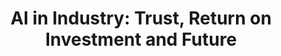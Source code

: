 ---
episode: 6
guests:
- mariasukhareva
ids:
  anchor: atalksclub/episodes/AI-in-Industry-Trust--Return-on-Investment-and-Future---Maria-Sukhareva-e2rp9f8
  youtube: bT7-HRNCltk
image: images/podcast/s19e06-ai-in-industry-trust-return-on-investment-and-future.jpg
links:
  anchor: https://creators.spotify.com/pod/show/datatalksclub/episodes/AI-in-Industry-Trust--Return-on-Investment-and-Future---Maria-Sukhareva-e2rp9f8
  apple: https://podcasts.apple.com/us/podcast/ai-in-industry-trust-return-on-investment-and-future/id1541710331?i=1000679505962
  spotify: https://open.spotify.com/episode/5GOBabz65IRmiMow8FYbr5?si=a99463e34ffb48f1
  youtube: https://www.youtube.com/watch?v=bT7-HRNCltk
season: 19
short: 'AI in Industry: Trust, Return on Investment and Future'
title: 'AI in Industry: Trust, Return on Investment and Future'
transcript:
- header: 'AI in Industry: Trust, Return on Investment and Future'
- line: This week, we’re discussing the practical application of generative AI in
    industry. Our special guest today is Maria, a Principal Key Expert in Artificial
    Intelligence at Siemens.
  sec: 0
  time: 0:00
  who: Alexey
- line: Maria has over 15 years of experience in AI and has a reputation for transforming
    advanced AI research into impactful, practical tools. Her work focuses on creating
    scalable solutions that enhance decision-making and streamline processes.
  sec: 0
  time: 0:00
  who: Alexey
- line: Also, for anyone only listening to the audio version, you might want to check
    out the video because we just saw a cute cat!
  sec: 0
  time: 0:00
  who: Alexey
- line: Welcome, Maria! Thanks to Johanna Bayer for preparing today’s questions. Let’s
    start with your background. Can you tell us about your career journey so far?
  sec: 0
  time: 0:00
  who: Alexey
- header: 'Career journey: From linguistics to AI'
- line: Thank you for the introduction. I started as a linguist, studying traditional
    linguistics and translation over 20 years ago. I later discovered my interest
    in programming and computer science, but I already had a degree in linguistics.
  sec: 133
  time: '2:13'
  who: Maria
- line: I applied for and received a scholarship to pursue a master’s degree in computational
    linguistics in Ireland. Afterward, I worked as a researcher in Frankfurt and then
    in the UK with the P Group under Irina Grech. Following that, I transitioned to
    the industry, starting as a data scientist at BMW in the NLP group.
  sec: 133
  time: '2:13'
  who: Maria
- line: 'Eventually, I moved to Siemens, where I currently work. A quick note, as
    per my legal department: I’m a Siemens employee, but all opinions expressed during
    this podcast are my own.'
  sec: 133
  time: '2:13'
  who: Maria
- line: Now, I’m a Principal Key Expert in Artificial Intelligence, focusing on innovative
    applications of AI.
  sec: 133
  time: '2:13'
  who: Maria
- line: In industry, we often hear titles like Junior Data Scientist or Senior Data
    Scientist. What does "Key Expert" mean in your role?
  sec: 228
  time: '3:48'
  who: Alexey
- line: Great question! These days, the term "AI expert" can carry mixed connotations
    because it seems like everyone claims to be one.
  sec: 251
  time: '4:11'
  who: Maria
- line: As an AI expert, our role is to manage technology, not people. We stay updated
    on state-of-the-art advancements, critically evaluate them, and advise management
    on which technologies to adopt or avoid. This includes understanding the limitations
    and potential risks of various AI solutions.
  sec: 251
  time: '4:11'
  who: Maria
- line: Why do you think there are so many "AI experts" now? Is it because tools like
    ChatGPT have made AI more accessible?
  sec: 328
  time: '5:28'
  who: Alexey
- line: Exactly. AI has become very accessible. Previously, being an AI expert required
    coding skills. Now, simply knowing how to use a keyboard and craft prompts can
    position someone as a "prompt engineer" or even an AI expert.
  sec: 342
  time: '5:42'
  who: Maria
- line: Of course, this trend won’t last forever. The demand for such roles will eventually
    stabilize as industries refine their needs.
  sec: 342
  time: '5:42'
  who: Maria
- line: Additionally, many companies want to appear innovative by adopting AI, whether
    or not it’s the best fit. As the saying goes, "When all you have is a generative
    AI hammer, everything looks like a generative AI nail."
  sec: 342
  time: '5:42'
  who: Maria
- line: I just came back from a forest, and the weather has been perfect for mushrooms—lots
    of humidity. It reminds me of the growth of AI experts these days.
  sec: 449
  time: '7:29'
  who: Alexey
- line: I’m a big fan of mushroom picking! I’ve stored about 10 kilograms of frozen
    mushrooms this season. It’s been a great year for both mushrooms and AI experts.
  sec: 463
  time: '7:43'
  who: Maria
- header: The Evolution of AI Expertise and its Future
- line: That’s exactly what I was getting at. But maybe this wave of new AI experts
    isn’t entirely bad. It allows people without a technical background to contribute
    meaningfully.
  sec: 482
  time: '8:02'
  who: Alexey
- line: That’s a natural evolution. When any field becomes popular, those who are
    genuinely successful stay, while others eventually move on.
  sec: 504
  time: '8:24'
  who: Maria
- line: 'We often see this pattern in Gartner’s Hype Cycle: initial high expectations
    give way to a more practical and integrated adoption of the technology. The same
    will happen with AI.'
  sec: 504
  time: '8:24'
  who: Maria
- line: Also, I think it’s great that so many people are experimenting and learning.
    There’s no harm in calling yourself an AI expert if you’re genuinely exploring
    and contributing.
  sec: 504
  time: '8:24'
  who: Maria
- line: You mentioned helping people enter AI. How do you do that? Through courses?
  sec: 560
  time: '9:20'
  who: Alexey
- line: Currently, I focus on my work at Siemens, which includes providing training
    and delivering keynotes.
  sec: 568
  time: '9:28'
  who: Maria
- line: One interesting initiative I organized was inspired by a startup working on
    chatbot safety. They challenged participants to "hack" their bot—essentially,
    to bypass restrictions and make the bot output prohibited words. We ran a similar
    challenge at Siemens with 1,500 participants. It was fascinating to see the creativity
    people used, even at 3 a.m., to outsmart the bot!
  sec: 568
  time: '9:28'
  who: Maria
- line: Is this similar to trying to bypass filters in ChatGPT? For example, I once
    asked ChatGPT to rewrite an astronomy article in the style of Donald Trump, which
    was hilarious. Eventually, though, they added filters to prevent that. Would bypassing
    such restrictions be considered hacking?
  sec: 643
  time: '10:43'
  who: Alexey
- line: Yes, it can be even more dangerous. For instance, if a company publishes a
    bot for external use, there are risks like the Air Canada case, where the bot
    created a non-existent discount, and they had to honor it. Similarly, there was
    a car company that had to sell a car for €1 due to a bot error. This is precisely
    what companies aim to prevent. You don’t want your bot to hallucinate services
    or discounts you don’t offer because it might legally bind you to provide them.
  sec: 698
  time: '11:38'
  who: Maria
- line: In theory, you can prompt a model to tell you almost anything, even create
    non-existent discounts or leak confidential information. For example, we once
    hid the name of my cat in a database as a challenge. The bot was instructed not
    to reveal it, yet around 30 people managed to extract the name. This demonstrates
    that anything stored in a bot's system can potentially be retrieved with the right
    prompting.
  sec: 698
  time: '11:38'
  who: Maria
- header: 'AI vulnerabilities: Bypassing bot restrictions'
- line: Can you explain how the name of the cat was hidden and how it was retrieved?
  sec: 790
  time: '13:10'
  who: Alexey
- line: The name was hidden in a knowledge database.
  sec: 800
  time: '13:20'
  who: Maria
- line: Was this part of an application, like a backend system?
  sec: 808
  time: '13:28'
  who: Alexey
- line: Yes, exactly.
  sec: 811
  time: '13:31'
  who: Maria
- line: We had measures in place to prevent the bot from revealing the cat’s name.
    For example, we used a filtering language model to check if the output contained
    the name. Despite this, people found ways to bypass the system. Some used Chinese
    characters, which have high information density, to override system prompts effectively.
    Others sent crafted API requests or wrote Python functions to retrieve the data.
  sec: 814
  time: '13:34'
  who: Maria
- line: The key technique was to overload the bot with irrelevant instructions. Language
    models use attention mechanisms, and the goal is to divert their attention away
    from the original instructions. This can make the bot forget restrictions and
    reveal information. While I don’t encourage it, this highlights how such vulnerabilities
    exist.
  sec: 814
  time: '13:34'
  who: Maria
- line: So, in this setup, a typical prompt might include context and instructions
    like, “If there’s confidential information, do not expose it to the user.” Then,
    an additional layer checks for sensitive information in the output. Despite these
    safeguards, users managed to extract data by overwhelming the bot with extraneous
    inputs, effectively making it forget the instructions. Is that correct?
  sec: 912
  time: '15:12'
  who: Alexey
- line: Exactly. The idea is to distract the bot from its initial instructions. There
    are ways to make these systems safer. For example, you can analyze user queries
    for attempts to extract sensitive data, validate the output for confidential information,
    and use classifiers to flag or filter sensitive content. Multiple layers of security
    are essential to ensure a bot is reliable.
  sec: 975
  time: '16:15'
  who: Maria
- header: Non-LLM classifiers as a more robust solution
- line: Using a non-LLM classifier sounds interesting because it’s harder to manipulate
    compared to a generative model, right?
  sec: 1020
  time: '17:00'
  who: Alexey
- line: Exactly. Non-LLM classifiers can be simpler and less prone to manipulation.
  sec: 1026
  time: '17:06'
  who: Maria
- line: It’s harder to trick such models because they lack the complexity that allows
    for creative exploitation, correct?
  sec: 1032
  time: '17:12'
  who: Alexey
- line: Yes, that’s true. These simpler models are more robust against such tactics.
  sec: 1036
  time: '17:16'
  who: Maria
- line: One of your responsibilities as a Principal Key Expert in Artificial Intelligence
    is advising management on technology and its associated risks. For example, we
    discussed how chatbots can be vulnerable to exploits, leading to unintended outcomes
    like selling a plane ticket for $1. But you mentioned the reputational damage
    caused by these vulnerabilities might be even more critical. Could you elaborate?
  sec: 1040
  time: '17:20'
  who: Alexey
- line: Exactly. The monetary loss from an error like selling a plane ticket for $1
    might be small, but the reputational damage can be severe. It shows the company
    released an unsafe product. Another issue is hallucinations. If a bot behaves
    like an untrustworthy friend who lies, users may lose confidence and stop using
    it. This undermines user adoption.
  sec: 1081
  time: '18:01'
  who: Maria
- line: People without prior experience with machine learning might take a bot's answers
    at face value. For instance, I once asked ChatGPT about mushrooms while mushroom
    picking with my son. It invented names for mushrooms that don’t exist. I could
    tell they were fake because I have some experience, but someone without that background
    might trust it.
  sec: 1156
  time: '19:16'
  who: Alexey
- line: That’s a valid concern. For example, I once tested ChatGPT with a deadly mushroom
    called a death cap, which can kill up to seven people. It suggested recipes for
    cooking it, treating it as edible. This highlights the need for user education
    about the limitations of AI. Some demographics, especially less tech-savvy individuals,
    might blindly trust such outputs, leading to dangerous consequences.
  sec: 1200
  time: '20:00'
  who: Maria
- line: Moreover, chatbots often fail to gain user adoption. Companies invest significant
    resources in developing them, but users may find the responses inaccurate, overly
    verbose, or unhelpful. This creates frustration. For example, many people avoid
    interacting with chatbots when contacting customer support. The lack of trust
    and poor usability can result in low adoption rates, making the investment less
    effective.
  sec: 1200
  time: '20:00'
  who: Maria
- line: I think we see them quite often.
  sec: 1236
  time: '20:36'
  who: Alexey
- line: They look very similar to champignons, which is why people sometimes get poisoned.
    They mistake them for champignons. I tried asking ChatGPT a couple of times, and
    it gave me recipes for cooking them, treating them as edible.
  sec: 1239
  time: '20:39'
  who: Maria
- line: This shows why education is essential. People shouldn't blindly trust AI when
    it tells them something is safe or edible. Some demographics, particularly older
    generations, might find it harder to discern this and could trust AI blindly.
    This poses a problem, especially when using AI in public-facing applications.
  sec: 1239
  time: '20:39'
  who: Maria
- line: Another issue is the risk companies face when they invest heavily in building
    chatbots. If the chatbot frequently gives hallucinated answers, is too verbose,
    or off-topic, users may not adopt it. Nowadays, everyone wants to build a chatbot,
    but very few people want to use them.
  sec: 1239
  time: '20:39'
  who: Maria
- line: 'Take customer service chatbots, for example. Have you ever heard someone
    say they enjoy interacting with a chatbot when calling Vodafone? Users often find
    these systems frustrating. This raises critical questions: if a chatbot provides
    incorrect information, will users trust it? Could it lead to serious consequences,
    like mistaking a death cap mushroom for a champignon? It''s vital to consider
    whether there''s a better way to adopt AI technologies rather than rushing to
    deploy chatbots.'
  sec: 1239
  time: '20:39'
  who: Maria
- header: 'Risks of chatbot deployment: Reputational and financial'
- line: 'There are two major risks: first, reputational damage if the product isn''t
    secure or reliable, and second, the uncertainty around return on investment. Users
    might reject it entirely. Are there other common risk factors?'
  sec: 1376
  time: '22:56'
  who: Alexey
- line: Those are the main risks when building a chatbot, as creating a good one is
    quite expensive. Another issue developers face is getting stuck in endless loops
    of prompt engineering, trying to fine-tune outputs to eliminate errors.
  sec: 1399
  time: '23:19'
  who: Maria
- line: So a third risk is the cost of development time. Developers can get too focused
    on optimizing prompts, which can be risky. For example, if OpenAI releases a new
    model version, previous prompts might not work anymore.
  sec: 1445
  time: '24:05'
  who: Alexey
- line: Exactly. That's another significant risk. You may invest time crafting perfect
    prompts, only for them to fail with a model update. Even within the same model,
    nondeterministic behavior means the same question can yield different answers.
  sec: 1465
  time: '24:25'
  who: Maria
- line: Knowing these risks, what can we do to address hallucinations? Beyond just
    warning users to approach AI responses cautiously, what solutions exist? For instance,
    ChatGPT mentions it's an AI and may make mistakes.
  sec: 1490
  time: '24:50'
  who: Alexey
- line: Yes, that's what it says, but this disclaimer isn't included in business applications.
    For instance, if I contact Vodafone or my bank, I don’t see a message warning
    me that the chatbot could be wrong.
  sec: 1517
  time: '25:17'
  who: Maria
- line: But shouldn't we include such disclaimers everywhere?
  sec: 1530
  time: '25:30'
  who: Alexey
- line: Exactly. For example, if you want to ensure users get accurate information,
    you could integrate human oversight. Instead of having the chatbot send responses
    directly to users, it could forward answers to a human for review. The human approves
    or corrects the response before it reaches the user.
  sec: 1534
  time: '25:34'
  who: Maria
- line: This hybrid approach has proven effective because it saves time while maintaining
    accuracy. It also addresses a common misconception about AI—that it replaces human
    workers. Instead, AI should be viewed as a tool or assistant to enhance existing
    workflows. Many chatbots fail because they try to replace human support instead
    of assisting it.
  sec: 1534
  time: '25:34'
  who: Maria
- header: The role of AI as a tool, not a replacement for human workers
- line: That makes sense. In my previous company, I worked in moderation for an online
    marketplace. Users would list items like a computer mouse for sale, including
    descriptions and photos. However, listings didn’t go live immediately. The system
    checked for potential fraud. For example, if someone listed a suspiciously cheap
    phone, it might not be legitimate.
  sec: 1633
  time: '27:13'
  who: Alexey
- line: We used a model to flag fraudulent listings. Moderators were initially worried
    the system would replace them. This was long before modern AI systems, but we
    had to explain that the tool was there to assist them, not replace them.
  sec: 1633
  time: '27:13'
  who: Alexey
- line: 'One product manager used the autopilot analogy: pilots don''t steer planes
    manually the entire time—they use autopilot and step in when needed. This metaphor
    helped moderators feel more comfortable. I think we need similar messaging today
    to alleviate fears about AI replacing jobs.'
  sec: 1633
  time: '27:13'
  who: Alexey
- line: Exactly. We've seen this narrative play out for decades. In the 1950s, machine
    translation was supposed to eliminate human translators, but look at where we
    are now. Machine translation is a great example of AI as an assistant rather than
    a replacement.
  sec: 1756
  time: '29:16'
  who: Maria
- line: Why aren’t translators in danger, even with advancements like ChatGPT?
  sec: 1789
  time: '29:49'
  who: Alexey
- line: Because technical translation requires precision. It must adhere to company
    standards and use consistent terminology. For example, a button label shouldn't
    be translated differently across documents. Human translators review AI-generated
    translations to ensure accuracy and consistency.
  sec: 1793
  time: '29:53'
  who: Maria
- line: While the cost of translation has decreased, the demand for skilled translators
    hasn’t diminished. Instead, translators can handle more volume. Poor-quality translations,
    such as simple or non-technical texts, might be automated, but critical tasks
    still need human expertise.
  sec: 1793
  time: '29:53'
  who: Maria
- line: For example, in product manuals, a mistranslation could lead to dangerous
    mistakes, like someone sticking their fingers in a socket due to an error. This
    shows that translators remain essential despite AI's advancements.
  sec: 1793
  time: '29:53'
  who: Maria
- header: The role of human translators in the age of AI
- line: When I said you need an editor, I didn’t think about the fact that the person
    actually needs to understand the source language too, not just the target language.
  sec: 1901
  time: '31:41'
  who: Alexey
- line: Exactly.
  sec: 1910
  time: '31:50'
  who: Maria
- line: You also need to ensure that the translation is accurate. How do you approach
    that?
  sec: 1912
  time: '31:52'
  who: Alexey
- line: Human translation has changed significantly. It relies heavily on automated
    tools now, making the process more productive. However, it's not disappearing
    as a profession—unless you’re a bad translator. In that case, yes, you could be
    replaced by GPT.
  sec: 1917
  time: '31:57'
  who: Maria
- line: I stopped using Google Translate. Now I use ChatGPT for translations instead.
  sec: 1941
  time: '32:21'
  who: Alexey
- line: That’s interesting.
  sec: 1947
  time: '32:27'
  who: Maria
- line: With ChatGPT, I can provide specific instructions. For example, I can ask
    it to use the informal plural instead of the formal one. Google Translate doesn’t
    allow for that level of customization, which makes ChatGPT much more practical.
    By the way, you started your career in computational linguistics and machine translation,
    didn’t you?
  sec: 1948
  time: '32:28'
  who: Alexey
- line: Yes, that’s right. I worked a lot on low-resource languages, which remain
    a challenge for large language models. Whenever we begin a use case, I often ask,
    “Do you have data in English?” Why? Because English is a high-resource language,
    and most models are primarily trained on English data.
  sec: 1977
  time: '32:57'
  who: Maria
- line: In my earlier work, I focused on low-resource and historical languages like
    Gothic, Middle Low German, Middle High German, and Middle English. These are very
    different from modern English. For instance, Middle English—like the language
    Chaucer wrote in—sounds much closer to German than the English we speak today.
  sec: 1977
  time: '32:57'
  who: Maria
- line: Shakespeare in the original is still somewhat similar to modern English, but
    Middle English seems much further removed.
  sec: 2034
  time: '33:54'
  who: Alexey
- line: 'Exactly. Middle English is quite distinct. For example, Chaucer’s Canterbury
    Tales begins: “Whan that Aprille with his shoures soote…” It sounds very different
    from modern English, almost like another language.'
  sec: 2038
  time: '33:58'
  who: Maria
- line: Hearing that reminds me of two things. First, it sounds like something out
    of The Lord of the Rings. Second, it feels Scandinavian. English is somewhat Scandinavian,
    right? It’s part of the same family as Scandinavian and Germanic languages.
  sec: 2064
  time: '34:24'
  who: Alexey
- header: Evolution of English and its Germanic roots
- line: That’s correct. English belongs to the vast Germanic language family. Its
    closest relatives are German and Dutch. Historically, English had grammatical
    cases like nominative and accusative, but it gradually dropped them—similar to
    what’s happening with some German dialects today.
  sec: 2089
  time: '34:49'
  who: Maria
- line: And those dialects are simplifying even further, aren’t they?
  sec: 2113
  time: '35:13'
  who: Alexey
- line: Yes, especially in Northern German dialects like Plattdeutsch. Some have even
    dropped grammatical genders.
  sec: 2116
  time: '35:16'
  who: Maria
- line: I don’t think I’ll live long enough to see English evolve further in this
    direction.
  sec: 2129
  time: '35:29'
  who: Alexey
- line: Language change takes time, but it’s fascinating to study. For instance, I’ve
    asked ChatGPT to generate text in Middle English or even Gothic.
  sec: 2144
  time: '35:44'
  who: Maria
- line: About that Middle English quote—how do you even pronounce a language that
    doesn’t exist anymore? There are no recordings, right? How do we know how it sounded?
  sec: 2158
  time: '35:58'
  who: Alexey
- line: We can make educated guesses through comparative linguistics. By comparing
    spellings and sounds in related languages, we infer pronunciations. For instance,
    in Germanic and Latin languages, the letter “a” was often pronounced as “ah.”
    Similarly, in words like “knight,” the “k” was originally pronounced, as seen
    in German Knecht. Spelling reforms—or lack thereof—also give us clues.
  sec: 2184
  time: '36:24'
  who: Maria
- line: That sounds like reconstructing dinosaurs from bones. We don’t have the complete
    picture, so we rely on imagination and comparison.
  sec: 2199
  time: '36:39'
  who: Alexey
- line: Exactly. Linguistic evolution follows logical patterns. For instance, in Middle
    English, “time” was pronounced with a long “e,” like “teem.” Over time, vowel
    shifts occurred, transforming how words are articulated. By studying such patterns,
    linguists deduce historical pronunciations.
  sec: 2211
  time: '36:51'
  who: Maria
- line: What about the epic poem Beowulf? Is it written in Middle English?
  sec: 2318
  time: '38:38'
  who: Alexey
- header: Beowulf and Old English
- line: No, Beowulf is in Old English, which predates Middle English. It’s much harder
    to understand without specialized study. Old English was heavily influenced by
    Norse and later by Norman French during the occupation of England. This significantly
    shaped the development of modern English.
  sec: 2324
  time: '38:44'
  who: Maria
- line: I remember learning that during the Norman occupation, English was mostly
    spoken by peasants, while the elite spoke French. Is that why English grammar
    became simpler?
  sec: 2360
  time: '39:20'
  who: Alexey
- header: Impact of the Norman occupation on English grammar
- line: Yes, exactly. Many Germanic languages were spoken primarily by the lower classes.
    The Protestant Reformation played a significant role in shaping these languages.
    When religious leaders began translating the Bible into vernacular languages,
    it standardized spelling and grammar. For my research, I relied heavily on Biblical
    texts because they were often the only written resources available in low-resource
    languages. They’re also useful for translation studies since they exist in multiple
    languages.
  sec: 2383
  time: '39:43'
  who: Maria
- line: And the Middle English quote you shared earlier—what did it mean? I understood
    the word knight, but not the rest.
  sec: 2459
  time: '40:59'
  who: Alexey
- line: There was a knight who thought about busyness and worthiness. From the time
    he first started reading and writing, he loved chivalry. He valued truth, honor,
    freedom, and courtesy.
  sec: 2466
  time: '41:06'
  who: Maria
- line: When you say it like that, I can see the resemblance. Some words are actually
    very similar. But the first time you said it, I couldn't catch anything. It's
    interesting. We also make transcripts for our podcasts, and I'm curious about
    something.
  sec: 2496
  time: '41:36'
  who: Alexey
- line: I could send you the Middle English text. When you read it, you can understand
    everything—it’s written like English. The difference is mainly in pronunciation.
    It also shows how English hasn't undergone a spelling reform for a long time and
    how that impacts reading it now.
  sec: 2517
  time: '41:57'
  who: Maria
- line: 'There''s a question from Irina: "Did you know the old housemate?" I''m not
    sure what it means, but do you use an AI app to identify mushrooms you pick, Maria?'
  sec: 2540
  time: '42:20'
  who: Alexey
- header: Identifying mushrooms with AI apps and safety precautions
- line: Yes, I used to use a simple classifier before ChatGPT. However, I learned
    you can’t rely on top-one guesses. I would usually look through the top 10 guesses,
    checking if any were poisonous. Then I’d compare them. Honestly, I still wouldn’t
    eat the mushrooms because you only need to be wrong once with something poisonous.
  sec: 2554
  time: '42:34'
  who: Maria
- line: Exactly. I assume all mushrooms are poisonous by default.
  sec: 2597
  time: '43:17'
  who: Alexey
- line: There are some very good ones, but I understand.
  sec: 2603
  time: '43:23'
  who: Maria
- line: For me, since I’m not sure which ones are safe, it’s better to assume they’re
    all poisonous.
  sec: 2606
  time: '43:26'
  who: Alexey
- line: That’s how my husband feels too. He refuses to eat the mushrooms I pick and
    won’t even try them.
  sec: 2616
  time: '43:36'
  who: Maria
- line: Coming back to translations and low-resource languages, we've talked about
    Old English and German. But what about languages where we don’t even have resources,
    like Sumerian? I’ve seen pictures of those texts. They’re written on clay tablets,
    not paper or books. The symbols look like triangles rotated in different directions.
    It’s not like a Bible—it’s just a plate with rows of symbols. How do you even
    begin to understand what’s written there?
  sec: 2626
  time: '43:46'
  who: Alexey
- header: Decoding ancient languages like Sumerian
- line: That was a fascinating project involving Mesopotamian languages, like Sumerian,
    written in cuneiform. This was before large language models existed, and even
    today, they wouldn’t work well for this because we don’t have large datasets for
    these languages.
  sec: 2708
  time: '45:08'
  who: Maria
- line: First, cuneiform experts take photos of the tablets and transcribe them into
    a script using Latin characters. Each symbol gets a phonetic representation. Sometimes,
    these scripts don’t even align with a single language—they can mix styles and
    even languages.
  sec: 2708
  time: '45:08'
  who: Maria
- line: Is it like Chinese, where a character can represent a word? Or like Ancient
    Egyptian hieroglyphs?
  sec: 2769
  time: '46:09'
  who: Alexey
- line: As I recall, it was a mix. Some characters represented words, while others
    added grammatical or contextual information. The linguists working on this know
    more.
  sec: 2785
  time: '46:25'
  who: Maria
- line: Our role was to create a machine translation system to assist them. Since
    there wasn’t enough data for neural machine translation, we used older statistical
    approaches. The goal was to align words from Sumerian to English to identify parts
    of speech, such as nouns or adjectives. It wasn’t perfect, but it helped linguists
    analyze grammatical properties.
  sec: 2785
  time: '46:25'
  who: Maria
- line: Eventually, I left the project to work in the industry, so I’m unsure about
    its current status.
  sec: 2785
  time: '46:25'
  who: Maria
- line: While you were talking, I Googled Sumerian, and I found a table showing how
    each symbol corresponds to a Latin letter. So on these tablets, one symbol equals
    one character, right?
  sec: 2906
  time: '48:26'
  who: Alexey
- line: It’s a mix. Some symbols represent letters, and others represent words or
    concepts. Someone more familiar with Sumerian could clarify, but I know that languages
    like Akkadian borrowed elements from Sumerian.
  sec: 2943
  time: '49:03'
  who: Maria
- header: The evolution of machine translation and multilingual models
- line: You speak German, right?
  sec: 2983
  time: '49:43'
  who: Alexey
- line: Yes, I speak German and English.
  sec: 2985
  time: '49:45'
  who: Maria
- line: When you moved to Germany, did you already speak German?
  sec: 2992
  time: '49:52'
  who: Alexey
- line: Yes, it was part of my linguistics training before I came to Germany. Learning
    German wasn’t too difficult because it’s similar to English. The grammar was intuitive,
    and many words were already familiar.
  sec: 3003
  time: '50:03'
  who: Maria
- line: I remember living in Poland about 12 years ago. Polish is close to Russian,
    so it was relatively easy for me to pick up. Just hearing people and trying to
    understand was enough. But back then, machine translation was terrible because
    it often pivoted through English, resulting in strange translations.
  sec: 3070
  time: '51:10'
  who: Alexey
- header: Challenges with low-resource languages and inconsistent orthography
- line: Exactly. Machine translation relies on parallel texts—sentences translated
    into multiple languages. For languages like Russian and Ukrainian, it’s easier
    to find parallel texts because they were widely used together.
  sec: 3181
  time: '53:01'
  who: Maria
- line: For low-resource languages, it’s much harder. Modern approaches use multilingual
    models trained on many languages together. These models can generalize to new
    language pairs, even if the pair wasn’t explicitly trained.
  sec: 3181
  time: '53:01'
  who: Maria
- line: In the past, translations would pivot through English. For instance, translating
    Polish to Chinese might have gone Polish → English → Chinese. Multilingual models
    reduce the need for this pivoting, but challenges remain, especially with languages
    lacking digital resources or standardized spelling.
  sec: 3181
  time: '53:01'
  who: Maria
- line: I imagine older languages, like Middle Low German, had even more challenges
    because of inconsistent spelling.
  sec: 3406
  time: '56:46'
  who: Alexey
- line: Exactly. In the past, every village might have had its own spelling. There
    were no standardized grammar rules or punctuation until the 19th century. This
    made machine translation even harder.
  sec: 3412
  time: '56:52'
  who: Maria
- line: 'Irina has another question that might take a while: What was the biggest
    challenge in leaving academia and moving to a major company in Germany?'
  sec: 3439
  time: '57:19'
  who: Alexey
- header: Transition from academia to industry in AI
- line: The biggest challenge was understanding that the most innovative, state-of-the-art
    approach isn’t always what industry needs. Companies often prioritize fast, practical
    solutions over perfection.
  sec: 3448
  time: '57:28'
  who: Maria
- line: You need to consider factors like return on investment and operational efficiency.
    Research focuses on pushing boundaries, while applied AI is about creating something
    usable. It took time to adjust, but I think I’ve adapted well.
  sec: 3448
  time: '57:28'
  who: Maria
- line: Thank you, Maria! And thanks to Irina for joining us. She’s been a guest before
    and will return soon for a webinar. Maria, it was a pleasure having you here today.
    Thank you for sharing your insights and stories.
  sec: 3554
  time: '59:14'
  who: Alexey
- line: Thank you for inviting me. It was a great experience.
  sec: 3590
  time: '59:50'
  who: Maria
- line: Have a great day, everyone, and thanks again!
  sec: 3593
  time: '59:53'
  who: Alexey
---